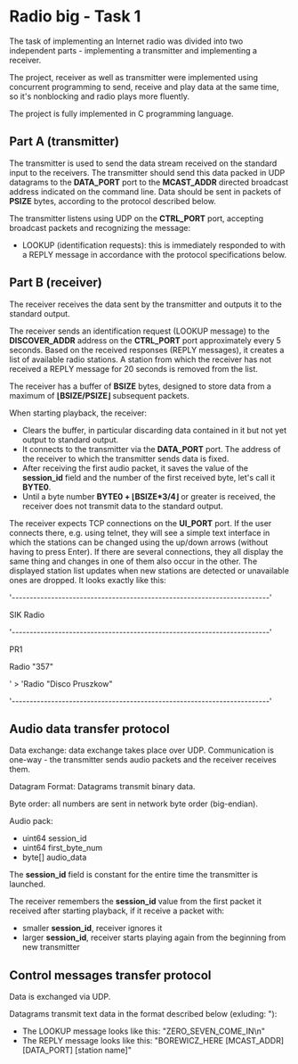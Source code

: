 # Radio big - Task 1

The task of implementing an Internet radio was divided into two independent parts - implementing a transmitter and implementing a receiver.

The project, receiver as well as transmitter were implemented using concurrent programming to send, receive and play data at the same time, so it's nonblocking and radio plays more fluently.

The project is fully implemented in C programming language.

## Part A (transmitter)

The transmitter is used to send the data stream received on the standard input to the receivers. 
The transmitter should send this data packed in UDP datagrams to the **DATA_PORT** port to the **MCAST_ADDR** directed broadcast address indicated on the command line.
Data should be sent in packets of **PSIZE** bytes, according to the protocol described below.

The transmitter listens using UDP on the **CTRL_PORT** port, accepting broadcast packets and recognizing the message:
- LOOKUP (identification requests): this is immediately responded to with a REPLY message in accordance with the protocol specifications below.

## Part B (receiver)

The receiver receives the data sent by the transmitter and outputs it to the standard output.

The receiver sends an identification request (LOOKUP message) to the **DISCOVER_ADDR** address on the **CTRL_PORT** port approximately every 5 seconds. 
Based on the received responses (REPLY messages), it creates a list of available radio stations. 
A station from which the receiver has not received a REPLY message for 20 seconds is removed from the list.

The receiver has a buffer of **BSIZE** bytes, designed to store data from a maximum of **⌊BSIZE/PSIZE⌋** subsequent packets.

When starting playback, the receiver:
- Clears the buffer, in particular discarding data contained in it but not yet output to standard output.
- It connects to the transmitter via the **DATA_PORT** port. The address of the receiver to which the transmitter sends data is fixed.
- After receiving the first audio packet, it saves the value of the **session_id** field and the number of the first received byte, let's call it **BYTE0**.
- Until a byte number **BYTE0 + ⌊BSIZE*3/4⌋** or greater is received, the receiver does not transmit data to the standard output.

The receiver expects TCP connections on the **UI_PORT** port. 
If the user connects there, e.g. using telnet, they will see a simple text interface in which the stations can be changed using the up/down arrows (without having to press Enter). 
If there are several connections, they all display the same thing and changes in one of them also occur in the other. 
The displayed station list updates when new stations are detected or unavailable ones are dropped. 
It looks exactly like this:

'------------------------------------------------------------------------'

 SIK Radio

'------------------------------------------------------------------------'

PR1

Radio "357"

' > 'Radio "Disco Pruszkow"

'------------------------------------------------------------------------'

## Audio data transfer protocol

Data exchange: data exchange takes place over UDP. Communication is one-way - the transmitter sends audio packets and the receiver receives them.

Datagram Format: Datagrams transmit binary data.

Byte order: all numbers are sent in network byte order (big-endian).

Audio pack:
- uint64 session_id
- uint64 first_byte_num
- byte[] audio_data
 
The **session_id** field is constant for the entire time the transmitter is launched.

The receiver remembers the **session_id** value from the first packet it received after starting playback, if it receive a packet with:
- smaller **session_id**, receiver ignores it
- larger **session_id**, receiver starts playing again from the beginning from new transmitter

## Control messages transfer protocol

Data is exchanged via UDP.

Datagrams transmit text data in the format described below (exluding: "):
- The LOOKUP message looks like this: "ZERO_SEVEN_COME_IN\n"
- The REPLY message looks like this: "BOREWICZ_HERE [MCAST_ADDR] [DATA_PORT] [station name]"
